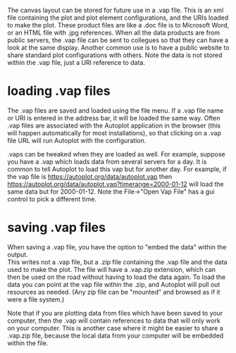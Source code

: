 The canvas layout can be stored for future use in a .vap file.  This is an xml file 
containing the plot and plot element configurations, and the URIs loaded to make 
the plot.  These product files are like a .doc file is to Microsoft Word, or 
an HTML file with .jpg references.  When all the data products are from public 
servers, the .vap file can be sent to collegues so that they can have a look at the 
same display.  Another common use is to have a public website to share standard 
plot configurations with others.  Note the data is not stored within the .vap file,
just a URI reference to data.

# loading .vap files
The .vap files are saved and loaded using the file menu.  If a .vap file name or URI
is entered in the address bar, it will be loaded the same way.  Often .vap files
are associated with the Autoplot application in the browser (this will happen automatically
for most installations), so that clicking on a .vap file URL will run Autoplot with the
configuration. 

.vaps can be tweaked when they are loaded as well.  For example, suppose you have a
.vap which loads data from several servers for a day.  It is common to tell Autoplot
to load this vap but for another day.  For example, if the vap file is 
https://autoplot.org/data/autoplot.vap then https://autoplot.org/data/autoplot.vap?timerange=2000-01-12
will load the same data but for 2000-01-12.  Note the File&rarr;"Open Vap File" has 
a gui control to pick a different time.

# saving .vap files
When saving a .vap file, you have the option to "embed the data" within the output.  
This writes not a .vap file, but a .zip file containing the .vap file and the data used
to make the plot.  The file will have a .vap.zip extension, which can then be used on the road 
without having to load the data again.  To load the data you can point at the 
vap file within the .zip, and Autoplot will pull out resources as needed.  (Any zip file
can be "mounted" and browsed as if it were a file system.)

Note that if you are plotting data from files which have been saved to your computer,
then the .vap will contain references to data that will only work on your computer.  This
is another case where it might be easier to share a .vap.zip file, because the local
data from your computer will be embedded within the file.


